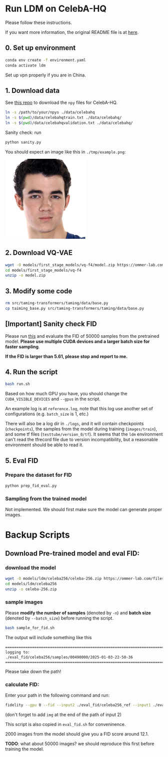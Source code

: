 # Run LDM on CelebA-HQ

Please follow these instructions.

If you want more information, the original README file is at [here](./old_README.md).

## 0. Set up environment

```bash
conda env create -f environment.yaml
conda activate ldm
```

Set up vpn properly if you are in China.

## 1. Download data

See [this repo](https://github.com/Hope7Happiness/CelebA_HQ_Download) to download the `npy` files for CelebA-HQ.

```bash
ln -s /path/to/your/npys ./data/celebahq
ln -s $(pwd)/data/celebahqtrain.txt ./data/celebahq/
ln -s $(pwd)/data/celebahqvalidation.txt ./data/celebahq/
```

Sanity check: run

```bash
python sanity.py
```

You should expect an image like this in `./tmp/example.png`:

<img src="./assets/celeba_sanity.png" width="256">

## 2. Download VQ-VAE

```bash
wget -O models/first_stage_models/vq-f4/model.zip https://ommer-lab.com/files/latent-diffusion/vq-f4.zip
cd models/first_stage_models/vq-f4
unzip -o model.zip
```

## 3. Modify some code

```bash
rm src/taming-transformers/taming/data/base.py
cp taiming_base.py src/taming-transformers/taming/data/base.py
```

## [Important] Sanity check FID

Please run [this](#download-pre-trained-model-and-eval-fid) and evaluate the FID of 50000 samples from the pretrained model. **Please use multiple CUDA devices and a larger batch size for faster sampling**.

**If the FID is larger than 5.61, please stop and report to me.**

## 4. Run the script

```bash
bash run.sh
```

Based on how much GPU you have, you should change the `CUDA_VISIBLE_DEVICES` and `--gpus` in the script.

An example log is at `reference.log`, note that this log use another set of configurations (e.g. `batch_size` is 1, etc.)

There will also be a log dir in `./logs`, and it will contain checkpoints (`checkpoints`), the samples from the model during training (`images/train`), and some tf files (`testtube/version_0/tf`). It seems that the `ldm` environment can't read the tfrecord file due to version incompatibility, but a reasonable environment should be able to read it.

## 5. Eval FID

### Prepare the dataset for FID

```bash
python prep_fid_eval.py
```

### Sampling from the trained model

Not implemented. We should first make sure the model can generate proper images.

# Backup Scripts

## Download Pre-trained model and eval FID:

### download the model

```bash
wget -O models/ldm/celeba256/celeba-256.zip https://ommer-lab.com/files/latent-diffusion/celeba.zip
cd models/ldm/celeba256
unzip -o celeba-256.zip
```

### sample images

Please **modify the number of samples** (denoted by `-n`) and **batch size** (denoted by `--batch_size`) before running the script.

```bash
bash sample_for_fid.sh
```

The output will include something like this

```
===========================================================================
logging to:
./eval_fid/celeba256/samples/00490000/2025-01-03-22-50-36
===========================================================================
```

Please take down the path!

### calculate FID:

Enter your path in the following command and run:

```bash
fidelity --gpu 0 --fid --input2 ./eval_fid/celeba256_ref --input1 ./eval_fid/celeba256/samples/remaining/path/2025-xxxxxx/img
```

(don't forget to add `img` at the end of the path of input 2)

This script is also copied in `eval_fid.sh` for conveninence.

2000 images from the model should give you a FID score around 12.1. 

**TODO**: what about 50000 images? we should reproduce this first before training the model.